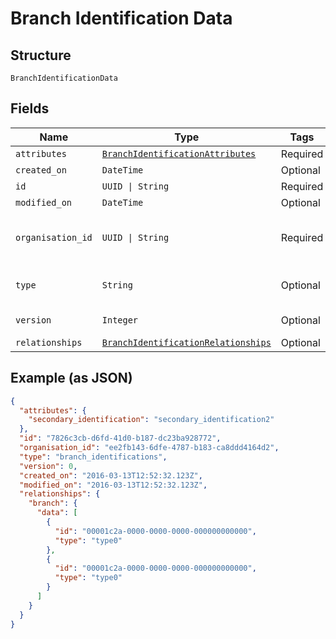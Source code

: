 
# Branch Identification Data

## Structure

`BranchIdentificationData`

## Fields

| Name | Type | Tags | Description |
|  --- | --- | --- | --- |
| `attributes` | [`BranchIdentificationAttributes`](../../doc/models/branch-identification-attributes.md) | Required | - |
| `created_on` | `DateTime` | Optional | - |
| `id` | `UUID \| String` | Required | Unique resource ID |
| `modified_on` | `DateTime` | Optional | - |
| `organisation_id` | `UUID \| String` | Required | Unique ID of the organisation this resource is created by |
| `type` | `String` | Optional | Type of this resource, always branch_identifications |
| `version` | `Integer` | Optional | Version number<br>**Constraints**: `>= 0` |
| `relationships` | [`BranchIdentificationRelationships`](../../doc/models/branch-identification-relationships.md) | Optional | - |

## Example (as JSON)

```json
{
  "attributes": {
    "secondary_identification": "secondary_identification2"
  },
  "id": "7826c3cb-d6fd-41d0-b187-dc23ba928772",
  "organisation_id": "ee2fb143-6dfe-4787-b183-ca8ddd4164d2",
  "type": "branch_identifications",
  "version": 0,
  "created_on": "2016-03-13T12:52:32.123Z",
  "modified_on": "2016-03-13T12:52:32.123Z",
  "relationships": {
    "branch": {
      "data": [
        {
          "id": "00001c2a-0000-0000-0000-000000000000",
          "type": "type0"
        },
        {
          "id": "00001c2a-0000-0000-0000-000000000000",
          "type": "type0"
        }
      ]
    }
  }
}
```

